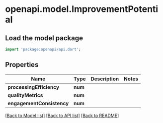 # openapi.model.ImprovementPotential

## Load the model package
```dart
import 'package:openapi/api.dart';
```

## Properties
Name | Type | Description | Notes
------------ | ------------- | ------------- | -------------
**processingEfficiency** | **num** |  | 
**qualityMetrics** | **num** |  | 
**engagementConsistency** | **num** |  | 

[[Back to Model list]](../README.md#documentation-for-models) [[Back to API list]](../README.md#documentation-for-api-endpoints) [[Back to README]](../README.md)


